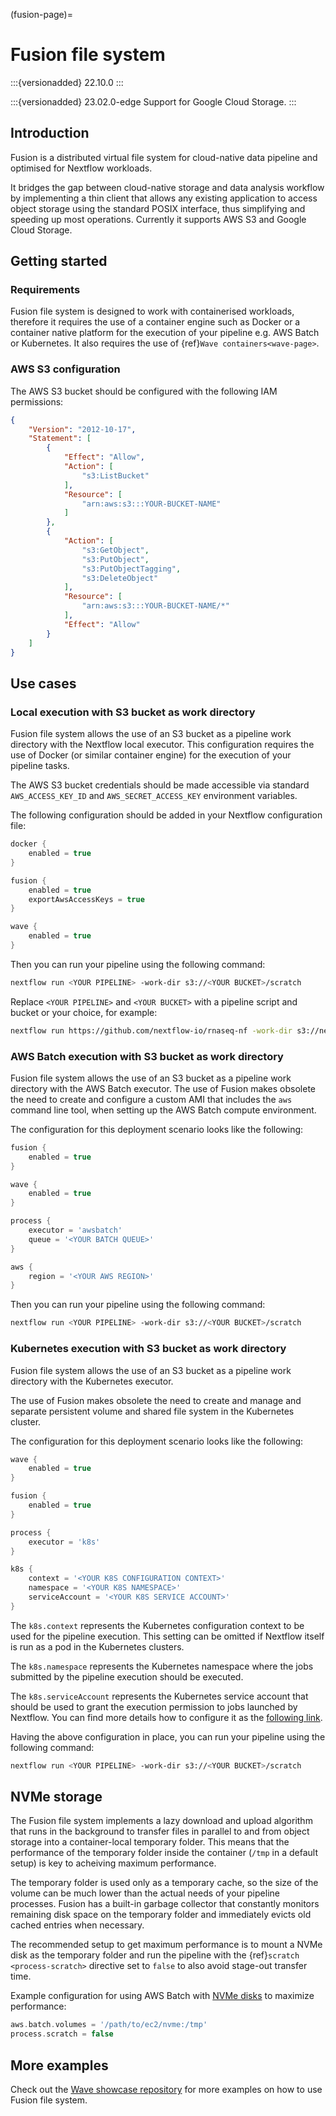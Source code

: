 (fusion-page)=

# Fusion file system

:::{versionadded} 22.10.0
:::

:::{versionadded} 23.02.0-edge
Support for Google Cloud Storage.
:::

## Introduction

Fusion is a distributed virtual file system for cloud-native data pipeline and optimised for Nextflow workloads.

It bridges the gap between cloud-native storage and data analysis workflow by implementing a thin client that allows any existing application to access object storage using the standard POSIX interface, thus simplifying and speeding up most operations. Currently it supports AWS S3 and Google Cloud Storage.

## Getting started

### Requirements

Fusion file system is designed to work with containerised workloads, therefore it requires the use of a container engine such as Docker or a container native platform for the execution of your pipeline e.g. AWS Batch or Kubernetes. It also requires the use of {ref}`Wave containers<wave-page>`.

### AWS S3 configuration

The AWS S3 bucket should be configured with the following IAM permissions:

```json
{
    "Version": "2012-10-17",
    "Statement": [
        {
            "Effect": "Allow",
            "Action": [
                "s3:ListBucket"
            ],
            "Resource": [
                "arn:aws:s3:::YOUR-BUCKET-NAME"
            ]
        },
        {
            "Action": [
                "s3:GetObject",
                "s3:PutObject",
                "s3:PutObjectTagging",
                "s3:DeleteObject"
            ],
            "Resource": [
                "arn:aws:s3:::YOUR-BUCKET-NAME/*"
            ],
            "Effect": "Allow"
        }
    ]
}
```

## Use cases

### Local execution with S3 bucket as work directory

Fusion file system allows the use of an S3 bucket as a pipeline work directory with the Nextflow local executor. This configuration requires the use of Docker (or similar container engine) for the execution of your pipeline tasks.

The AWS S3 bucket credentials should be made accessible via standard `AWS_ACCESS_KEY_ID` and `AWS_SECRET_ACCESS_KEY` environment variables.

The following configuration should be added in your Nextflow configuration file:

```groovy
docker {
    enabled = true
}

fusion {
    enabled = true
    exportAwsAccessKeys = true
}

wave {
    enabled = true
}
```

Then you can run your pipeline using the following command:

```bash
nextflow run <YOUR PIPELINE> -work-dir s3://<YOUR BUCKET>/scratch
```

Replace `<YOUR PIPELINE>` and `<YOUR BUCKET>` with a pipeline script and bucket or your choice, for example:

```bash
nextflow run https://github.com/nextflow-io/rnaseq-nf -work-dir s3://nextflow-ci/scratch
```

### AWS Batch execution with S3 bucket as work directory

Fusion file system allows the use of an S3 bucket as a pipeline work directory with the AWS Batch executor. The use of Fusion makes obsolete the need to create and configure a custom AMI that includes the `aws` command line tool, when setting up the AWS Batch compute environment.

The configuration for this deployment scenario looks like the following:

```groovy
fusion {
    enabled = true
}

wave {
    enabled = true
}

process {
    executor = 'awsbatch'
    queue = '<YOUR BATCH QUEUE>'
}

aws {
    region = '<YOUR AWS REGION>'
}
```

Then you can run your pipeline using the following command:

```bash
nextflow run <YOUR PIPELINE> -work-dir s3://<YOUR BUCKET>/scratch
```

### Kubernetes execution with S3 bucket as work directory

Fusion file system allows the use of an S3 bucket as a pipeline work directory with the Kubernetes executor.

The use of Fusion makes obsolete the need to create and manage and separate persistent volume and shared file system in the Kubernetes cluster.

The configuration for this deployment scenario looks like the following:

```groovy
wave {
    enabled = true
}

fusion {
    enabled = true
}

process {
    executor = 'k8s'
}

k8s {
    context = '<YOUR K8S CONFIGURATION CONTEXT>'
    namespace = '<YOUR K8S NAMESPACE>'
    serviceAccount = '<YOUR K8S SERVICE ACCOUNT>'
}
```

The `k8s.context` represents the Kubernetes configuration context to be used for the pipeline execution. This setting can be omitted if Nextflow itself is run as a pod in the Kubernetes clusters.

The `k8s.namespace` represents the Kubernetes namespace where the jobs submitted by the pipeline execution should be executed.

The `k8s.serviceAccount` represents the Kubernetes service account that should be used to grant the execution permission to jobs launched by Nextflow. You can find more details how to configure it as the [following link](https://github.com/seqeralabs/wave-showcase/tree/master/example8).

Having the above configuration in place, you can run your pipeline using the following command:

```bash
nextflow run <YOUR PIPELINE> -work-dir s3://<YOUR BUCKET>/scratch
```

## NVMe storage

The Fusion file system implements a lazy download and upload algorithm that runs in the background to transfer files in parallel to and from object storage into a container-local temporary folder. This means that the performance of the temporary folder inside the container (`/tmp` in a default setup) is key to acheiving maximum performance.

The temporary folder is used only as a temporary cache, so the size of the volume can be much lower than the actual needs of your pipeline processes. Fusion has a built-in garbage collector that constantly monitors remaining disk space on the temporary folder and immediately evicts old cached entries when necessary.

The recommended setup to get maximum performance is to mount a NVMe disk as the temporary folder and run the pipeline with the {ref}`scratch <process-scratch>` directive set to `false` to also avoid stage-out transfer time.

Example configuration for using AWS Batch with [NVMe disks](https://docs.aws.amazon.com/AWSEC2/latest/UserGuide/ssd-instance-store.html) to maximize performance:

```groovy
aws.batch.volumes = '/path/to/ec2/nvme:/tmp'
process.scratch = false
```

## More examples

Check out the [Wave showcase repository](https://github.com/seqeralabs/wave-showcase) for more examples on how to use Fusion file system.
